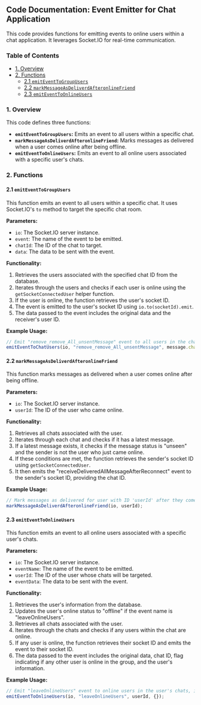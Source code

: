 ## Code Documentation: Event Emitter for Chat Application

This code provides functions for emitting events to online users within a chat application.  It leverages Socket.IO for real-time communication. 

### Table of Contents 
* [1. Overview](#1-overview)
* [2. Functions](#2-functions)
    * [2.1 `emitEventToGroupUsers`](#21-emiteventtogroupusers)
    * [2.2 `markMessageAsDeliverdAfteronlineFriend`](#22-markmessageaseliverdafteronlinefriend)
    * [2.3 `emitEventToOnlineUsers`](#23-emiteventtoonlineusers)

### 1. Overview

This code defines three functions:
* **`emitEventToGroupUsers`:** Emits an event to all users within a specific chat. 
* **`markMessageAsDeliverdAfteronlineFriend`:** Marks messages as delivered when a user comes online after being offline.
* **`emitEventToOnlineUsers`:** Emits an event to all online users associated with a specific user's chats.

### 2. Functions 

#### 2.1 `emitEventToGroupUsers`

This function emits an event to all users within a specific chat.  It uses Socket.IO's `to` method to target the specific chat room. 

**Parameters:**
* `io`: The Socket.IO server instance. 
* `event`: The name of the event to be emitted.
* `chatId`: The ID of the chat to target.
* `data`: The data to be sent with the event.

**Functionality:**

1. Retrieves the users associated with the specified chat ID from the database.
2. Iterates through the users and checks if each user is online using the `getSocketConnectedUser` helper function.
3. If the user is online, the function retrieves the user's socket ID. 
4. The event is emitted to the user's socket ID using `io.to(socketId).emit`. 
5. The data passed to the event includes the original data and the receiver's user ID.

**Example Usage:**
```javascript
// Emit "remove_remove_All_unsentMessage" event to all users in the chat with ID 'message.chatId'
emitEventToChatUsers(io, "remove_remove_All_unsentMessage", message.chatId, message); 
```

#### 2.2 `markMessageAsDeliverdAfteronlineFriend`

This function marks messages as delivered when a user comes online after being offline. 

**Parameters:**
* `io`: The Socket.IO server instance. 
* `userId`: The ID of the user who came online. 

**Functionality:**

1. Retrieves all chats associated with the user.
2. Iterates through each chat and checks if it has a latest message.
3. If a latest message exists, it checks if the message status is "unseen" and the sender is not the user who just came online.
4. If these conditions are met, the function retrieves the sender's socket ID using `getSocketConnectedUser`.
5. It then emits the "receiveDeliveredAllMessageAfterReconnect" event to the sender's socket ID, providing the chat ID.

**Example Usage:**
```javascript
// Mark messages as delivered for user with ID 'userId' after they come online
markMessageAsDeliverdAfteronlineFriend(io, userId); 
```

#### 2.3 `emitEventToOnlineUsers`

This function emits an event to all online users associated with a specific user's chats.

**Parameters:**
* `io`: The Socket.IO server instance. 
* `eventName`: The name of the event to be emitted.
* `userId`: The ID of the user whose chats will be targeted.
* `eventData`: The data to be sent with the event.

**Functionality:**

1. Retrieves the user's information from the database.
2. Updates the user's online status to "offline" if the event name is "leaveOnlineUsers".
3. Retrieves all chats associated with the user.
4. Iterates through the chats and checks if any users within the chat are online.
5. If any user is online, the function retrieves their socket ID and emits the event to their socket ID.
6. The data passed to the event includes the original data, chat ID, flag indicating if any other user is online in the group, and the user's information.

**Example Usage:**
```javascript
// Emit "leaveOnlineUsers" event to online users in the user's chats, indicating the user is offline
emitEventToOnlineUsers(io, "leaveOnlineUsers", userId, {}); 
``` 
